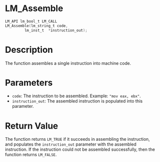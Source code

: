 # LM_Assemble

```c
LM_API lm_bool_t LM_CALL
LM_Assemble(lm_string_t code,
	     lm_inst_t  *instruction_out);
```

# Description
The function assembles a single instruction into machine code.

# Parameters
 - `code`: The instruction to be assembled.
Example: `"mov eax, ebx"`.
 - `instruction_out`: The assembled instruction is populated into this parameter.

# Return Value
The function returns `LM_TRUE` if it succeeds in assembling the instruction, and
populates the `instruction_out` parameter with the assembled instruction.
If the instruction could not be assembled successfully, then the function returns `LM_FALSE`.
